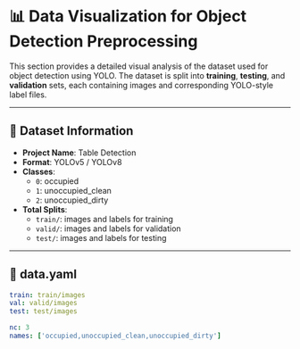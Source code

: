 # 📊 Data Visualization for Object Detection Preprocessing

This section provides a detailed visual analysis of the dataset used for object detection using YOLO. The dataset is split into **training**, **testing**, and **validation** sets, each containing images and corresponding YOLO-style label files.

---

## 📄 Dataset Information

- **Project Name**: Table Detection
- **Format**: YOLOv5 / YOLOv8
- **Classes**:  
  - `0`: occupied
  - `1`: unoccupied_clean
  - `2`: unoccupied_dirty
- **Total Splits**:
  - `train/`: images and labels for training
  - `valid/`: images and labels for validation
  - `test/`: images and labels for testing

---

## 🧾 data.yaml

```yaml
train: train/images
val: valid/images
test: test/images

nc: 3
names: ['occupied,unoccupied_clean,unoccupied_dirty']

